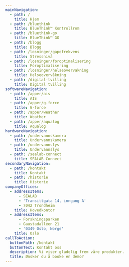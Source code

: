 ```yaml
---
mainNavigation:
  - path: /
    title: Hjem
  - path: /bluethink
    title: BlueThink™ Kontrollrom
  - path: /bluethink-go
    title: BlueThink™ GO
  - path: /blogg
    title: Blogg
  - path: /losninger/gapefrekvens
    title: Stressnivå
  - path: /losninger/foroptimalisering
    title: Fôroptimalisering
  - path: /losninger/helseovervakning
    title: Helseovervåkning
  - path: /digital-tvilling
    title: Digital tvilling
softwareNavigation:
  - path: /apper/ais
    title: AIS
  - path: /apper/g-force
    title: G-force
  - path: /apper/weather
    title: Weather
  - path: /apper/aqualog
    title: Aqualog
hardwareNavigation:
  - path: /undervannskamera
    title: Undervannskamera
  - path: /undervannslys
    title: Undervannslys
  - path: /sealab-connect
    title: SEALAB Connect
secondaryNavigation:
  - path: /kontakt
    title: Kontakt
  - path: /historie
    title: Historie
companyOffices:
  - addressItems:
      - SEALAB
      - 'Transittgata 14, inngang A'
      - 7042 Trondheim
    title: Hovedkontor
  - addressItems:
      - Forskningsparken
      - Gaustadalléen 21
      - '0349 Oslo, Norge'
    title: Oslo
callToAction:
  buttonPath: /kontakt
  buttonText: Kontakt oss
  description: Vi viser gladelig frem våre produkter.
  title: Ønsker du å booke en demo?
---
```


